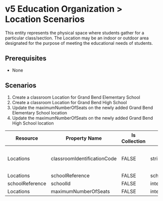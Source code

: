 # v5 Education Organization > Location Scenarios

This entity represents the physical space where students gather for a particular
class/section. The Location may be an indoor or outdoor area designated for the
purpose of meeting the educational needs of students.

## Prerequisites

* None

## Scenarios

1. Create a classroom Location for Grand Bend Elementary School
2. Create a classroom Location for Grand Bend High School
3. Update the maximumNumberOfSeats on the newly added Grand Bend Elementary
   School location
4. Update the maximumNumberOfSeats on the newly added Grand Bend High
   School location

| Resource        | Property Name               | Is Collection | Data Type       | Required / Optional | Scenario 1: POST                       | Scenario 2: POST                       | Scenario 3: PUT                        | Scenario 4: PUT                        |
| --------------- | --------------------------- | ------------- | --------------- | ------------------- | ------------------------------------------ | ------------------------------------------ | ------------------------------------------ | ------------------------------------------ |
| Locations       | classroomIdentificationCode | FALSE         | string          | REQUIRED            | \["501" if possible <br/>\| system value\] | \["901" if possible <br/>\| system value\] | \["501" if possible <br/>\| system value\] | \["901" if possible <br/>\| system value\] |
| Locations       | schoolReference             | FALSE         | schoolReference | REQUIRED            |                                            |                                            |                                            |                                            |
| schoolReference | schoolId                    | FALSE         | integer         | REQUIRED            | 255901107                                  | 255901001                                  | 255901107                                  | 255901001                                  |
| Locations       | maximumNumberOfSeats        | FALSE         | integer         | REQUIRED            | 22                                         | 22                                         | **20**                                     | **18**                                     |
